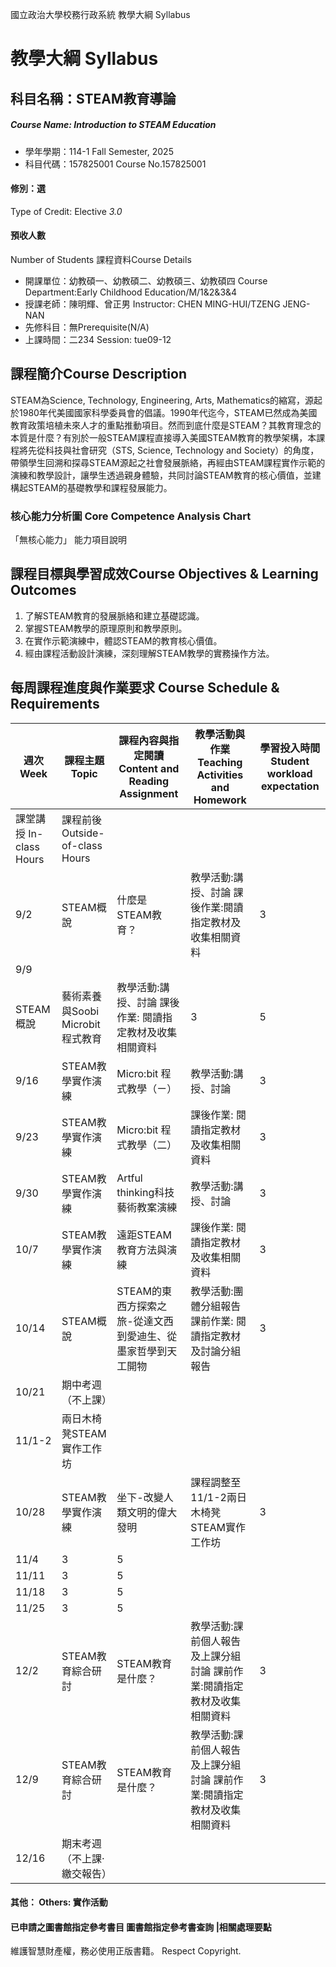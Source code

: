 國立政治大學校務行政系統 教學大綱 Syllabus
# 教學大綱 Syllabus
##  科目名稱：STEAM教育導論
#####  Course Name: Introduction to STEAM Education
  * 學年學期：114-1 Fall Semester, 2025 
  * 科目代碼：157825001 Course No.157825001
#### 修別：選
Type of Credit: Elective 
_3.0_
#### 預收人數
Number of Students
課程資料Course Details
  * 開課單位：幼教碩一、幼教碩二、幼教碩三、幼教碩四 Course Department:Early Childhood Education/M/1&2&3&4 
  * 授課老師：陳明輝、曾正男 Instructor: CHEN MING-HUI/TZENG JENG-NAN 
  * 先修科目：無Prerequisite(N/A)
  * 上課時間：二234 Session: tue09-12 
##  課程簡介Course Description
STEAM為Science, Technology, Engineering, Arts, Mathematics的縮寫，源起於1980年代美國國家科學委員會的倡議。1990年代迄今，STEAM已然成為美國教育政策培植未來人才的重點推動項目。然而到底什麼是STEAM？其教育理念的本質是什麼？有別於一般STEAM課程直接導入美國STEAM教育的教學架構，本課程將先從科技與社會研究（STS, Science, Technology and Society）的角度，帶領學生回溯和探尋STEAM源起之社會發展脈絡，再經由STEAM課程實作示範的演練和教學設計，讓學生透過親身體驗，共同討論STEAM教育的核心價值，並建構起STEAM的基礎教學和課程發展能力。
###  核心能力分析圖 Core Competence Analysis Chart
「無核心能力」 
能力項目說明
##  課程目標與學習成效Course Objectives & Learning Outcomes 
1. 了解STEAM教育的發展脈絡和建立基礎認識。 
2. 掌握STEAM教學的原理原則和教學原則。 
3. 在實作示範演練中，體認STEAM的教育核心價值。 
4. 經由課程活動設計演練，深刻理解STEAM教學的實務操作方法。 
##  每周課程進度與作業要求 Course Schedule & Requirements
週次 Week |  課程主題 Topic |  課程內容與指定閱讀 Content and Reading Assignment |  教學活動與作業 Teaching Activities and Homework |  學習投入時間 Student workload expectation  
---|---|---|---|---  
課堂講授 In-class Hours |  課程前後 Outside-of-class Hours  
9/2 |  STEAM概說 |  什麼是STEAM教育？  |  教學活動:講授、討論 課後作業:閱讀指定教材及收集相關資料 |  3 |  5  
9/9 |    
STEAM概說 |  藝術素養與Soobi Microbit程式教育 |  教學活動:講授、討論 課後作業: 閱讀指定教材及收集相關資料 |  3 |  5  
9/16 |  STEAM教學實作演練 |  Micro:bit 程式教學（ㄧ） |  教學活動:講授、討論 |  3 |  5  
9/23 |  STEAM教學實作演練 |  Micro:bit 程式教學（二） |  課後作業: 閱讀指定教材及收集相關資料 |  3 |  5  
9/30 |  STEAM教學實作演練 |  Artful thinking科技藝術教案演練 |  教學活動:講授、討論 |  3 |  5  
10/7 |  STEAM教學實作演練 |  遠距STEAM 教育方法與演練 |  課後作業: 閱讀指定教材及收集相關資料 |  3 |  5  
10/14 |  STEAM概說 |  STEAM的東西方探索之旅-從達文西到愛迪生、從墨家哲學到天工開物 |  教學活動:團體分組報告 課前作業: 閱讀指定教材及討論分組報告 |  3 |  5  
10/21 |  期中考週（不上課）  
11/1-2 |  兩日木椅凳STEAM實作工作坊  
10/28 |  STEAM教學實作演練 |  坐下-改變人類文明的偉大發明 |  課程調整至11/1-2兩日木椅凳STEAM實作工作坊 |  3 |  5  
11/4 |  3 |  5  
11/11 |  3 |  5  
11/18 |  3 |  5  
11/25 |  3 |  5  
12/2 |  STEAM教育綜合研討 |  STEAM教育是什麼？ |  教學活動:課前個人報告及上課分組討論 課前作業:閱讀指定教材及收集相關資料 |  3 |  5  
12/9 |  STEAM教育綜合研討 |  STEAM教育是什麼？ |  教學活動:課前個人報告及上課分組討論 課前作業:閱讀指定教材及收集相關資料 |  3 |  5  
12/16 |  期末考週（不上課·繳交報告）  
####  其他： Others: 實作活動 
####  已申請之圖書館指定參考書目  圖書館指定參考書查詢 |相關處理要點
維護智慧財產權，務必使用正版書籍。 Respect Copyright.